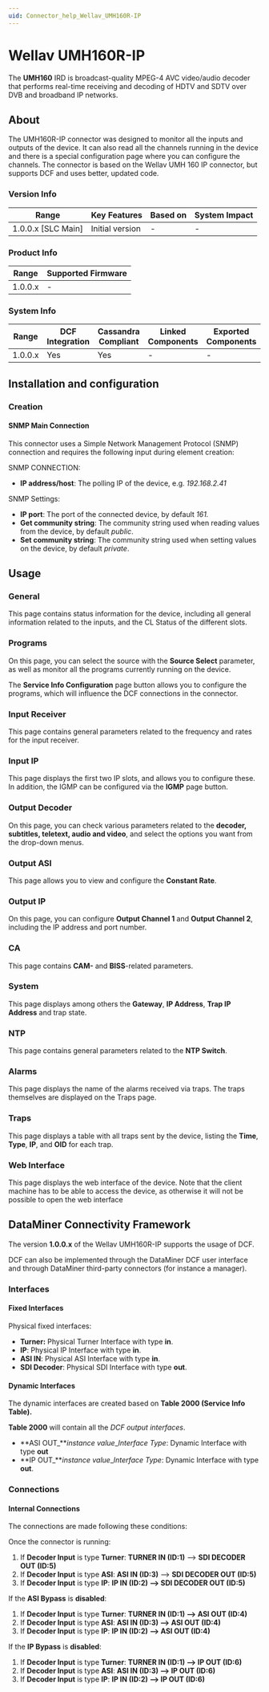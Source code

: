 ```yaml
---
uid: Connector_help_Wellav_UMH160R-IP
---
```


# Wellav UMH160R-IP

The **UMH160** IRD is broadcast-quality MPEG-4 AVC video/audio decoder that performs real-time receiving and decoding of HDTV and SDTV over DVB and broadband IP networks.

## About

The UMH160R-IP connector was designed to monitor all the inputs and outputs of the device. It can also read all the channels running in the device and there is a special configuration page where you can configure the channels. The connector is based on the Wellav UMH 160 IP connector, but supports DCF and uses better, updated code.

### Version Info

| Range                | Key Features     | Based on     | System Impact     |
|----------------------|------------------|--------------|-------------------|
| 1.0.0.x [SLC Main]   | Initial version  | -            | -                 |

### Product Info

| Range     | Supported Firmware     |
|-----------|------------------------|
| 1.0.0.x   | -                      |

### System Info

| Range     | DCF Integration     | Cassandra Compliant     | Linked Components     | Exported Components     |
|-----------|---------------------|-------------------------|-----------------------|-------------------------|
| 1.0.0.x   | Yes                 | Yes                     | -                     | -                       |

## Installation and configuration

### Creation

#### SNMP Main Connection

This connector uses a Simple Network Management Protocol (SNMP) connection and requires the following input during element creation:

SNMP CONNECTION:

- **IP address/host**: The polling IP of the device, e.g. *192.168.2.41*

SNMP Settings:

- **IP port**: The port of the connected device, by default *161.*
- **Get community string**: The community string used when reading values from the device, by default *public*.
- **Set community string**: The community string used when setting values on the device, by default *private*.

## Usage

### General

This page contains status information for the device, including all general information related to the inputs, and the CL Status of the different slots.

### Programs

On this page, you can select the source with the **Source Select** parameter, as well as monitor all the programs currently running on the device.

The **Service Info Configuration** page button allows you to configure the programs, which will influence the DCF connections in the connector.

### Input Receiver

This page contains general parameters related to the frequency and rates for the input receiver.

### Input IP

This page displays the first two IP slots, and allows you to configure these. In addition, the IGMP can be configured via the **IGMP** page button.

### Output Decoder

On this page, you can check various parameters related to the **decoder, subtitles, teletext, audio and video**, and select the options you want from the drop-down menus.

### Output ASI

This page allows you to view and configure the **Constant Rate**.

### Output IP

On this page, you can configure **Output Channel 1** and **Output Channel 2**, including the IP address and port number.

### CA

This page contains **CAM-** and **BISS**-related parameters.

### System

This page displays among others the **Gateway**, **IP Address**, **Trap IP Address** and trap state.

### NTP

This page contains general parameters related to the **NTP Switch**.

### Alarms

This page displays the name of the alarms received via traps. The traps themselves are displayed on the Traps page.

### Traps

This page displays a table with all traps sent by the device, listing the **Time**, **Type**, **IP**, and **OID** for each trap.

### Web Interface

This page displays the web interface of the device. Note that the client machine has to be able to access the device, as otherwise it will not be possible to open the web interface

## DataMiner Connectivity Framework

The version **1.0.0.x** of the Wellav UMH160R-IP supports the usage of DCF.

DCF can also be implemented through the DataMiner DCF user interface and through DataMiner third-party connectors (for instance a manager).

### Interfaces

#### Fixed Interfaces

Physical fixed interfaces:

- **Turner:** Physical Turner Interface with type **in**.
- **IP**: Physical IP Interface with type **in**.
- **ASI IN**: Physical ASI Interface with type **in**.
- **SDI Decoder**: Physical SDI Interface with type **out**.

#### Dynamic Interfaces

The dynamic interfaces are created based on **Table 2000 (Service Info Table).**

**Table 2000** will contain all the *DCF output interfaces*.

- **ASI OUT\_***instance value*\_*Interface Type*: Dynamic Interface with type **out**
- **IP OUT\_***instance value*\_*Interface Type*: Dynamic Interface with type **out**.

### Connections

#### Internal Connections

The connections are made following these conditions:

Once the connector is running:

1. If **Decoder Input** is type **Turner**: **TURNER IN (ID:1)** --\> **SDI DECODER OUT (ID:5)**
1. If **Decoder Input** is type **ASI**: **ASI IN (ID:3)** --\> **SDI DECODER OUT (ID:5)**
1. If **Decoder Input** is type **IP**: **IP IN (ID:2) --\> SDI DECODER OUT (ID:5)**

If the **ASI Bypass** is **disabled**:

1. If **Decoder Input** is type **Turner**: **TURNER IN (ID:1) --\> ASI OUT (ID:4)**
1. If **Decoder Input** is type **ASI**: **ASI IN (ID:3) --\> ASI OUT (ID:4)**
1. If **Decoder Input** is type **IP**: **IP IN (ID:2) --\> ASI OUT (ID:4)**

If the **IP Bypass** is **disabled**:

1. If **Decoder Input** is type **Turner**: **TURNER IN (ID:1) --\> IP OUT (ID:6)**
1. If **Decoder Input** is type **ASI**: **ASI IN (ID:3) --\> IP OUT (ID:6)**
1. If **Decoder Input** is type **IP**: **IP IN (ID:2) --\> IP OUT (ID:6)**
